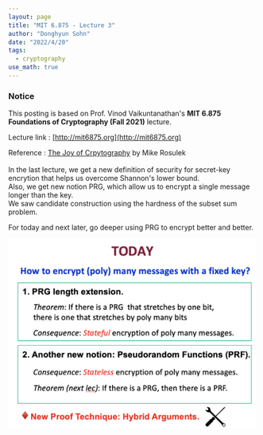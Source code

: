 ```yaml
---
layout: page
title: "MIT 6.875 - Lecture 3"
author: "Donghyun Sohn"
date: "2022/4/20"
tags:
  - cryptography
use_math: true
---
```


### Notice

This posting is based on Prof. Vinod Vaikuntanathan's <b>MIT 6.875 Foundations of Cryptography (Fall 2021)</b> lecture. <br>

Lecture link : [http://mit6875.org](http://mit6875.org)

Reference : [The Joy of Crpytography](https://joyofcryptography.com) by Mike Rosulek
  <br><br>
  In the last lecture, we get a new definition of security for secret-key encrytion that helps us overcome Shannon's lower bound. <br>
Also, we get new notion PRG, which allow us to encrypt a single message longer than the key. <br>
We saw candidate construction using the hardness of the subset sum problem. <br>

For today and next later, go deeper using PRG to encrypt better and better. <br>

<img src = "./lecture_3/figure1.png" width = "500"> <br>
